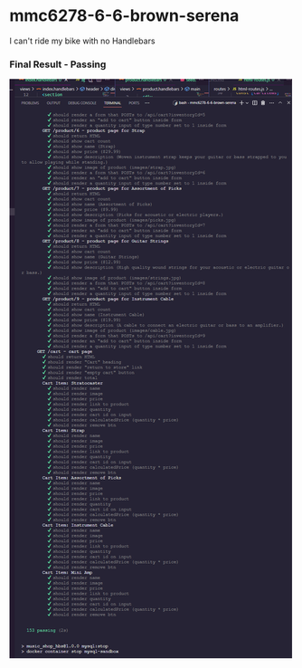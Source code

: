 # mmc6278-6-6-brown-serena

I can't ride my bike with no Handlebars

### Final Result - Passing

![Final](./passing.png "Passing")

